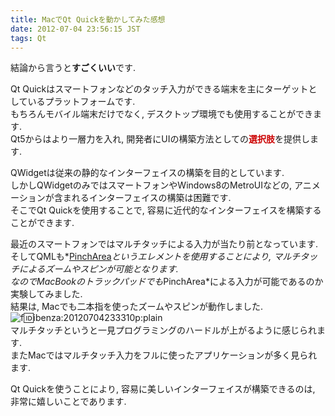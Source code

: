 ```yaml
---
title: MacでQt Quickを動かしてみた感想
date: 2012-07-04 23:56:15 JST
tags: Qt
---
```


結論から言うと<span style="font-weight:bold">すごくいい</span>です.

Qt Quickはスマートフォンなどのタッチ入力ができる端末を主にターゲットとしているプラットフォームです.<br />
もちろんモバイル端末だけでなく, デスクトップ環境でも使用することができます.<br />
Qt5からはより一層力を入れ, 開発者にUIの構築方法としての<span style="color: #cc0000;font-weight:bold">選択肢</span>を提供します.

QWidgetは従来の静的なインターフェイスの構築を目的としています.<br />
しかしQWidgetのみではスマートフォンやWindows8のMetroUIなどの, アニメーションが含まれるインターフェイスの構築は困難です.<br />
そこでQt Quickを使用することで, 容易に近代的なインターフェイスを構築することができます.

最近のスマートフォンではマルチタッチによる入力が当たり前となっています.<br />
そしてQMLも*[PinchArea](http://doc-snapshot.qt-project.org/4.8/qml-pincharea.html)*というエレメントを使用することにより, マルチタッチによるズームやスピンが可能となります.<br />
なのでMacBookのトラックパッドでも*PinchArea*による入力が可能であるのか実験してみました.<br />
結果は, Macでも二本指を使ったズームやスピンが動作しました.<br />![f:id:ibenza:20120704233310p:plain](http://cdn-ak.f.st-hatena.com/images/fotolife/i/ibenza/20120704/20120704233310.png)<br />マルチタッチというと一見プログラミングのハードルが上がるように感じられます.<br />
またMacではマルチタッチ入力をフルに使ったアプリケーションが多く見られます.

Qt Quickを使うことにより, 容易に美しいインターフェイスが構築できるのは, 非常に嬉しいことであります.

